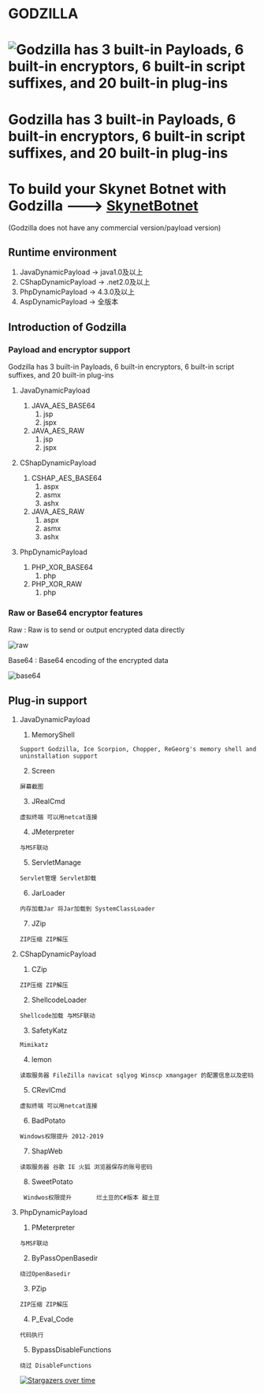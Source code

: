 # GODZILLA

# ![Godzilla has 3 built-in Payloads, 6 built-in encryptors, 6 built-in script suffixes, and 20 built-in plug-ins](https://repository-images.githubusercontent.com/721252319/1071e58c-f9a7-4844-82d0-66bcb45aefb4)
# Godzilla has 3 built-in Payloads, 6 built-in encryptors, 6 built-in script suffixes, and 20 built-in plug-ins
# To build your Skynet Botnet with Godzilla ---> [SkynetBotnet](https://github.com/R4GN4R0K-SEC/Skynet-Botnet)
(Godzilla does not have any commercial version/payload version)


## Runtime environment
 1. JavaDynamicPayload -> java1.0及以上
 2. CShapDynamicPayload -> .net2.0及以上
 3. PhpDynamicPayload ->  4.3.0及以上
 4. AspDynamicPayload -> 全版本

## Introduction of Godzilla


### Payload and encryptor support

Godzilla has 3 built-in Payloads, 6 built-in encryptors, 6 built-in script suffixes, and 20 built-in plug-ins

 1. JavaDynamicPayload
	 1. JAVA_AES_BASE64
	 	1. jsp
	 	2. jspx
     2. JAVA_AES_RAW
	     1. jsp
	     2. jspx

 2. CShapDynamicPayload
	 1. CSHAP_AES_BASE64
		 1. aspx
		 2. asmx
		 3. ashx
	 2. JAVA_AES_RAW
		 1. aspx
		 2. asmx
		 3. ashx
 3. PhpDynamicPayload
	 1. PHP_XOR_BASE64
		 1. php
     2. PHP_XOR_RAW
	     1. php

### Raw or Base64 encryptor features

Raw : Raw is to send or output encrypted data directly

![raw](https://raw.githubusercontent.com/BeichenDream/Godzilla/master/raw.png)

Base64 : Base64 encoding of the encrypted data

![base64](https://raw.githubusercontent.com/BeichenDream/Godzilla/master/base64.png)

## Plug-in support

 1. JavaDynamicPayload
       1. MemoryShell

     ```
    Support Godzilla, Ice Scorpion, Chopper, ReGeorg's memory shell and uninstallation support
     ```

       2. Screen

     ```
     屏幕截图
     ```

       3. JRealCmd

     ```
     虚拟终端 可以用netcat连接
     ```

       4. JMeterpreter

     ```
     与MSF联动
     ```

       5. ServletManage

     ```
     Servlet管理 Servlet卸载
     ```

       6. JarLoader

     ```
     内存加载Jar 将Jar加载到 SystemClassLoader
     ```

       7. JZip

     ```
     ZIP压缩 ZIP解压
     ```
 2. CShapDynamicPayload
	 1. CZip
	 ```
	 ZIP压缩 ZIP解压

      ```

     2. ShellcodeLoader

     ```
     Shellcode加载 与MSF联动
     ```

     3. SafetyKatz

     ```
     Mimikatz
     ```

     4. lemon

     ```
     读取服务器 FileZilla navicat sqlyog Winscp xmangager 的配置信息以及密码
     ```

     5. CRevlCmd

     ```
     虚拟终端 可以用netcat连接
     ```

     6. BadPotato

     ```
     Windows权限提升 2012-2019
     ```

     7. ShapWeb
	 ```
     读取服务器 谷歌 IE 火狐 浏览器保存的账号密码
     ```
     8. SweetPotato

     ```
      Windwos权限提升		烂土豆的C#版本 甜土豆 
     ```
 3. PhpDynamicPayload
     1. PMeterpreter

     ```
     与MSF联动
     ```

     2. ByPassOpenBasedir

     ```
     绕过OpenBasedir
     ```

     3. PZip

     ```
     ZIP压缩 ZIP解压
     ```

     4. P_Eval_Code

     ```
     代码执行
     ```

     5. BypassDisableFunctions

     ```
     绕过 DisableFunctions
     ```

     [![Stargazers over time](https://starchart.cc/BeichenDream/Godzilla.svg)](https://starchart.cc/BeichenDream/Godzilla)
